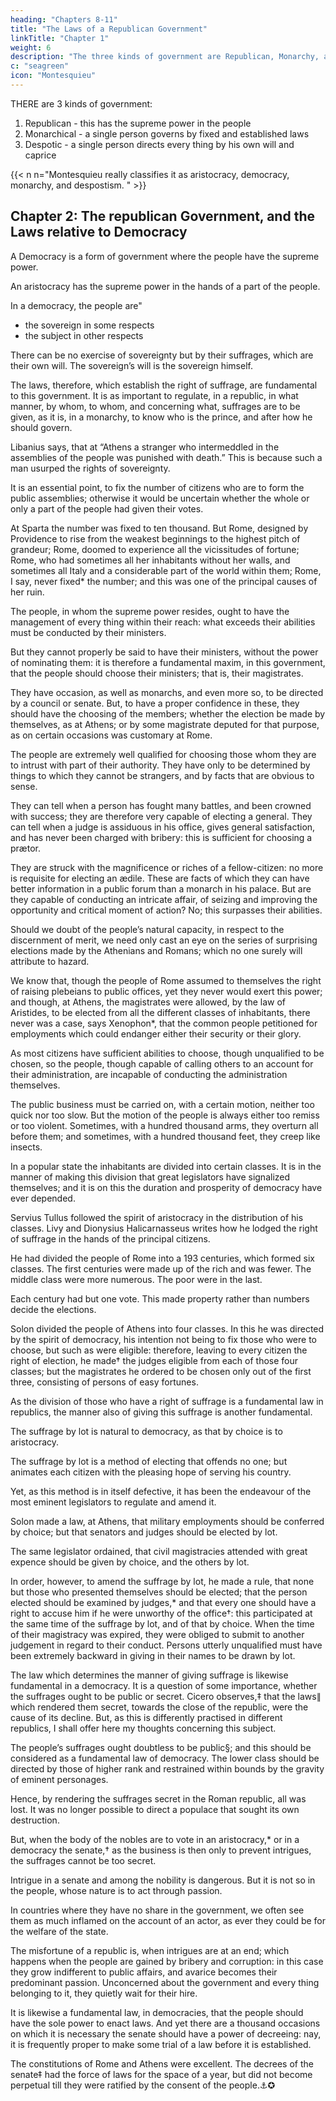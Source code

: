 ```yaml
---
heading: "Chapters 8-11"
title: "The Laws of a Republican Government"
linkTitle: "Chapter 1"
weight: 6
description: "The three kinds of government are Republican, Monarchy, and Despotism"
c: "seagreen"
icon: "Montesquieu"
---
```




THERE are 3 kinds of government:

1. Republican - this has the supreme power in the people
2. Monarchical - a single person governs by fixed and established laws
3. Despotic - a single person directs every thing by his own will and caprice

{{< n n="Montesquieu really classifies it as aristocracy, democracy, monarchy, and despostism. " >}} 



<!-- This is what I call the nature of each government:  we must now inquire into those laws which directly conform to this nature, and consequently are the fundamental institutions.
 -->



## Chapter 2:  The republican Government, and the Laws relative to Democracy

A Democracy is a form of government where the people have the supreme power.

An aristocracy has the supreme power in the hands of a part of the people.

In a democracy, the people are"
- the sovereign in some respects
- the subject in other respects

There can be no exercise of sovereignty but by their suffrages, which are their own will. The sovereign’s will is the sovereign himself. 

The laws, therefore, which establish the right of suffrage, are fundamental to this government. It is as important to regulate, in a republic, in what manner, by whom, to whom, and concerning what, suffrages are to be given, as it is, in a monarchy, to know who is the prince, and after how he should govern.

Libanius says, that at “Athens a stranger who intermeddled in the assemblies of the people was punished with death.” This is because such a man usurped the rights of sovereignty.

It is an essential point, to fix the number of citizens who are to form the public assemblies; otherwise it would be uncertain whether the whole or only a part of the people had given their votes. 

At Sparta the number was fixed to ten thousand. But Rome, designed by Providence to rise from the weakest beginnings to the highest pitch of grandeur; Rome, doomed to experience all the vicissitudes of fortune; Rome, who had sometimes all her inhabitants without her walls, and sometimes all Italy and a considerable part of the world within them; Rome, I say, never fixed* the number; and this was one of the principal causes of her ruin.

The people, in whom the supreme power resides, ought to have the management of every thing within their reach:  what exceeds their abilities must be conducted by their ministers.

But they cannot properly be said to have their ministers, without the power of nominating them:  it is therefore a fundamental maxim, in this government, that the people should choose their ministers; that is, their magistrates.

They have occasion, as well as monarchs, and even more so, to be directed by a council or senate. But, to have a proper confidence in these, they should have the choosing of the members; whether the election be made by themselves, as at Athens; or by some magistrate deputed for that purpose, as on certain occasions was customary at Rome.

The people are extremely well qualified for choosing those whom they are to intrust with part of their authority. They have only to be determined by things to which they cannot be strangers, and by facts that are obvious to sense. 

They can tell when a person has fought many battles, and been crowned with success; they are therefore very capable of electing a general. They can tell when a judge is assiduous in his office, gives general satisfaction, and has never been charged with bribery:  this is sufficient for choosing a prætor. 

They are struck with the magnificence or riches of a fellow-citizen:  no more is requisite for electing an ædile. These are facts of which they can have better information in a public forum than a monarch in his palace. But are they capable of conducting an intricate affair, of seizing and improving the opportunity and critical moment of action? No; this surpasses their abilities.

Should we doubt of the people’s natural capacity, in respect to the discernment of merit, we need only cast an eye on the series of surprising elections made by the Athenians and Romans; which no one surely will attribute to hazard.

We know that, though the people of Rome assumed to themselves the right of raising plebeians to public offices, yet they never would exert this power; and though, at Athens, the magistrates were allowed, by the law of Aristides, to be elected from all the different classes of inhabitants, there never was a case, says Xenophon*, that the common people petitioned for employments which could endanger either their security or their glory.

As most citizens have sufficient abilities to choose, though unqualified to be chosen, so the people, though capable of calling others to an account for their administration, are incapable of conducting the administration themselves.

The public business must be carried on, with a certain motion, neither too quick nor too slow. But the motion of the people is always either too remiss or too violent. Sometimes, with a hundred thousand arms, they overturn all before them; and sometimes, with a hundred thousand feet, they creep like insects.

In a popular state the inhabitants are divided into certain classes. It is in the manner of making this division that great legislators have signalized themselves; and it is on this the duration and prosperity of democracy have ever depended.

Servius Tullus followed the spirit of aristocracy in the distribution of his classes. Livy and Dionysius Halicarnasseus writes how he lodged the right of suffrage in the hands of the principal citizens. 

He had divided the people of Rome into a 193 centuries, which formed six classes. The first centuries were made up of the rich and was fewer. The middle class were more numerous. The poor were in the last. 

Each century had but one vote. This made property rather than numbers decide the elections.

Solon divided the people of Athens into four classes. In this he was directed by the spirit of democracy, his intention not being to fix those who were to choose, but such as were eligible:  therefore, leaving to every citizen the right of election, he made† the judges eligible from each of those four classes; but the magistrates he ordered to be chosen only out of the first three, consisting of persons of easy fortunes.

As the division of those who have a right of suffrage is a fundamental law in republics, the manner also of giving this suffrage is another fundamental.

The suffrage by lot is natural to democracy, as that by choice is to aristocracy.

The suffrage by lot is a method of electing that offends no one; but animates each citizen with the pleasing hope of serving his country.

Yet, as this method is in itself defective, it has been the endeavour of the most eminent legislators to regulate and amend it.

Solon made a law, at Athens, that military employments should be conferred by choice; but that senators and judges should be elected by lot.

The same legislator ordained, that civil magistracies attended with great expence should be given by choice, and the others by lot.

In order, however, to amend the suffrage by lot, he made a rule, that none but those who presented themselves should be elected; that the person elected should be examined by judges,* and that every one should have a right to accuse him if he were unworthy of the office†:  this participated at the same time of the suffrage by lot, and of that by choice. When the time of their magistracy was expired, they were obliged to submit to another judgement in regard to their conduct. Persons utterly unqualified must have been extremely backward in giving in their names to be drawn by lot.

The law which determines the manner of giving suffrage is likewise fundamental in a democracy. It is a question of some importance, whether the suffrages ought to be public or secret. Cicero observes,‡ that the laws∥ which rendered them secret, towards the close of the republic, were the cause of its decline. But, as this is differently practised in different republics, I shall offer here my thoughts concerning this subject.

The people’s suffrages ought doubtless to be public§; and this should be considered as a fundamental law of democracy. The lower class should be directed by those of higher rank and restrained within bounds by the gravity of eminent personages. 

Hence, by rendering the suffrages secret in the Roman republic, all was lost. It was no longer possible to direct a populace that sought its own destruction. 

But, when the body of the nobles are to vote in an aristocracy,* or in a democracy the senate,† as the business is then only to prevent intrigues, the suffrages cannot be too secret.

Intrigue in a senate and among the nobility is dangerous. But it is not so in the people, whose nature is to act through passion. 

In countries where they have no share in the government, we often see them as much inflamed on the account of an actor, as ever they could be for the welfare of the state. 

The misfortune of a republic is, when intrigues are at an end; which happens when the people are gained by bribery and corruption:  in this case they grow indifferent to public affairs, and avarice becomes their predominant passion. Unconcerned about the government and every thing belonging to it, they quietly wait for their hire.

It is likewise a fundamental law, in democracies, that the people should have the sole power to enact laws. And yet there are a thousand occasions on which it is necessary the senate should have a power of decreeing:  nay, it is frequently proper to make some trial of a law before it is established. 

The constitutions of Rome and Athens were excellent. The decrees of the senate‡ had the force of laws for the space of a year, but did not become perpetual till they were ratified by the consent of the people.⚓✪
